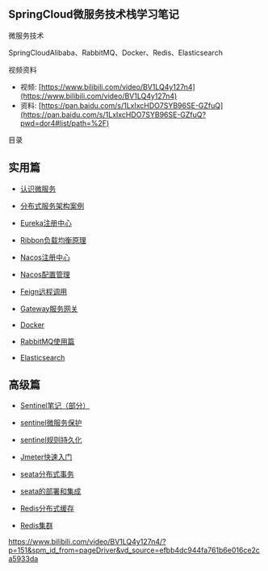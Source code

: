 ## SpringCloud微服务技术栈学习笔记

微服务技术

SpringCloudAlibaba、RabbitMQ、Docker、Redis、Elasticsearch

视频资料

- 视频: [https://www.bilibili.com/video/BV1LQ4y127n4](https://www.bilibili.com/video/BV1LQ4y127n4)
- 资料: [https://pan.baidu.com/s/1LxIxcHDO7SYB96SE-GZfuQ](https://pan.baidu.com/s/1LxIxcHDO7SYB96SE-GZfuQ?pwd=dor4#list/path=%2F)

目录

## 实用篇

- [认识微服务](blog/microservices/microservices-start.md)
- [分布式服务架构案例](/blog/microservices/microservices-example.md)
- [Eureka注册中心](/blog/microservices/microservices-eureka.md)
- [Ribbon负载均衡原理](/blog/microservices/microservices-ribbon.md)
- [Nacos注册中心](/blog/microservices/microservices-nacos.md)

- [Nacos配置管理](/blog/microservices/microservices-nacos-config.md)
- [Feign远程调用](/blog/microservices/microservices-feign.md)
- [Gateway服务网关](/blog/microservices/microservices-gateway.md)
- [Docker](/blog/docker/index.md)
- [RabbitMQ使用篇](/blog/rabbitmq/index.md)
- [Elasticsearch](/blog/elasticsearch/springcloud-elasticsearch/index.md)


## 高级篇
- [Sentinel笔记（部分）](/blog/microservices/sentinel.md)
- [sentinel微服务保护](blog/sentinel/微服务保护.md)
- [sentinel规则持久化](/blog/jmeter/sentinel规则持久化.md)
- [Jmeter快速入门](/blog/jmeter/index.md)
- [seata分布式事务](/blog/seata/index.md)
- [seata的部署和集成](/blog/seata-deploy/seata的部署和集成.md)

- [Redis分布式缓存](/blog/redis-cache/分布式缓存.md)
- [Redis集群](/blog/redis-cluster/Redis集群.md)

https://www.bilibili.com/video/BV1LQ4y127n4/?p=151&spm_id_from=pageDriver&vd_source=efbb4dc944fa761b6e016ce2ca5933da